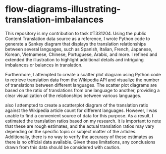 # flow-diagrams-illustrating-translation-imbalances
This repository is my contribution to task #T331204. Using the public Content Translation data source as a reference, I wrote Python code to generate a Sankey diagram that displays the translation relationships between several languages, such as Spanish, Italian, French, Japanese, Korean, Vietnamese, Chinese, Portuguese, Arabic, and more. I refined and extended the illustration to highlight additional details and intriguing imbalances or balances in translation.

Furthermore, I attempted to create a scatter plot diagram using Python code to retrieve translation data from the Wikipedia API and visualize the number of translations between different languages. The scatter plot diagrams are based on the ratio of translations from one language to another, providing a clear visualization of the relationships between various languages.

also I attempted to create a scatterplot diagram of the translation ratio against the Wikipedia article count for different languages. However, I was unable to find a convenient source of data for this purpose. As a result, I estimated the translation ratios based on my research. It is important to note that these are rough estimates, and the actual translation ratios may vary depending on the specific topic or subject matter of the articles. Additionally, there is no way to verify the accuracy of these estimates as there is no official data available. Given these limitations, any conclusions drawn from this data should be considered with caution.
